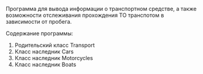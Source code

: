 Программа для вывода информации о транспортном средстве, а также возможности отслеживания прохождения ТО транспотом в зависимости от пробега.

  Содержание программы:
  1. Родительский класс Transport
  2. Класс наследник Cars
  3. Класс наследник Motorcycles
  4. Класс наследник Boats
